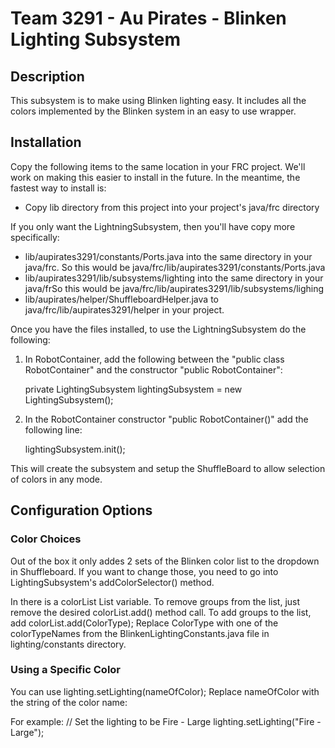 # Team 3291 - Au Pirates - Blinken Lighting Subsystem

## Description

This subsystem is to make using Blinken lighting easy.   It includes all the colors implemented by the Blinken system in an easy to use wrapper.

## Installation

Copy the following items to the same location in your FRC project.   We'll work on making this easier to install in the future.   In the meantime, the fastest way to install is:

* Copy lib directory from this project into your project's java/frc directory

If you only want the LightningSubsystem, then you'll have copy more specifically:

* lib/aupirates3291/constants/Ports.java into the same directory in your java/frc.   So this would be java/frc/lib/aupirates3291/constants/Ports.java
* lib/aupirates3291/lib/subsystems/lighting into the same directory in your java/frSo this would be java/frc/lib/aupirates3291/lib/subsystems/lighing
* lib/aupirates/helper/ShuffleboardHelper.java to java/frc/lib/aupirates3291/helper in your project.

Once you have the files installed, to use the LightningSubsystem do the following:

1) In RobotContainer, add the following between the "public class RobotContainer" and the constructor "public RobotContainer":

    private LightingSubsystem lightingSubsystem = new LightingSubsystem();

2) In the RobotContainer constructor "public RobotContainer()" add the following line:

    lightingSubsystem.init();

This will create the subsystem and setup the ShuffleBoard to allow selection of colors in any mode.

## Configuration Options

### Color Choices

Out of the box it only addes 2 sets of the Blinken color list to the dropdown in Shuffleboard.   If you want to change those, you need to go into LightingSubsystem's addColorSelector() method.

In there is a colorList List variable.   To remove groups from the list, just remove the desired colorList.add() method call.    To add groups to the list, add colorList.add(ColorType);   Replace ColorType with one of the colorTypeNames from the BlinkenLightingConstants.java file in lighting/constants directory.

### Using a Specific Color

You can use lighting.setLighting(nameOfColor);    Replace nameOfColor with the string of the color name:

For example:
    // Set the lighting to be Fire - Large
    lighting.setLighting("Fire - Large");